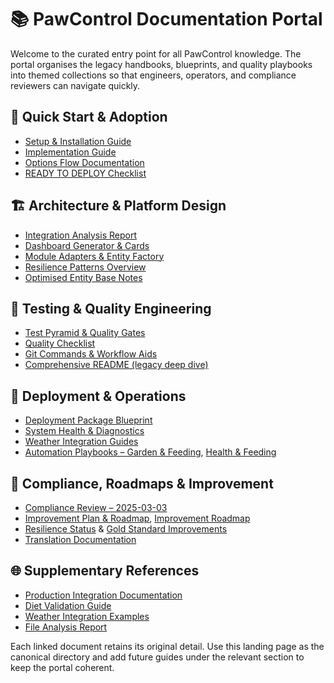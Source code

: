 # 📚 PawControl Documentation Portal

Welcome to the curated entry point for all PawControl knowledge. The portal
organises the legacy handbooks, blueprints, and quality playbooks into themed
collections so that engineers, operators, and compliance reviewers can navigate
quickly.

## 🔰 Quick Start & Adoption

- [Setup & Installation Guide](setup_installation_guide.md)
- [Implementation Guide](implementation_guide.md)
- [Options Flow Documentation](options_flow_documentation.md)
- [READY TO DEPLOY Checklist](READY_TO_DEPLOY.md)

## 🏗️ Architecture & Platform Design

- [Integration Analysis Report](integration_analysis_report.md)
- [Dashboard Generator & Cards](dashboard_generator.md)
- [Module Adapters & Entity Factory](../custom_components/pawcontrol/entity_factory.py)
- [Resilience Patterns Overview](resilience.md)
- [Optimised Entity Base Notes](../custom_components/pawcontrol/optimized_entity_base.py)

## 🧪 Testing & Quality Engineering

- [Test Pyramid & Quality Gates](testing/test_pyramid.md)
- [Quality Checklist](QUALITY_CHECKLIST.md)
- [Git Commands & Workflow Aids](GIT_COMMANDS.md)
- [Comprehensive README (legacy deep dive)](comprehensive_readme.md)

## 🚀 Deployment & Operations

- [Deployment Package Blueprint](DEPLOYMENT_PACKAGE.md)
- [System Health & Diagnostics](diagnostik.md)
- [Weather Integration Guides](weather_integration_guide.md)
- [Automation Playbooks – Garden & Feeding](automations_garden_tracking.md), [Health & Feeding](automations_health_feeding.md)

## 🔐 Compliance, Roadmaps & Improvement

- [Compliance Review – 2025-03-03](compliance_review_2025-03-03.md)
- [Improvement Plan & Roadmap](improvement-plan.md), [Improvement Roadmap](improvement_roadmap.md)
- [Resilience Status](RESILIENCE_STATUS.md) & [Gold Standard Improvements](GOLD_STANDARD_IMPROVEMENTS.md)
- [Translation Documentation](translation_documentation.md)

## 🌐 Supplementary References

- [Production Integration Documentation](production_integration_documentation.md)
- [Diet Validation Guide](diet_validation_guide.md)
- [Weather Integration Examples](weather_integration_examples.md)
- [File Analysis Report](file_analysis_report.md)

Each linked document retains its original detail. Use this landing page as the
canonical directory and add future guides under the relevant section to keep the
portal coherent.
